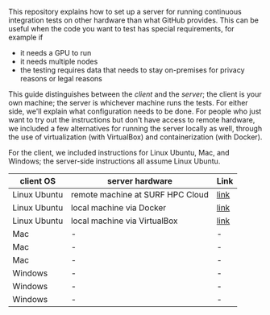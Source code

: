 This repository explains how to set up a server for running continuous integration tests on other hardware than what
GitHub provides. This can be useful when the code you want to test has special requirements, for example if

- it needs a GPU to run
- it needs multiple nodes
- the testing requires data that needs to stay on-premises for privacy reasons or legal reasons

This guide distinguishes between the _client_ and the _server_; the client is your own machine; the server is whichever
machine runs the tests. For either side, we'll explain what configuration needs to be done. For people who just want to
try out the instructions but don't have access to remote hardware, we included a few alternatives for running the server
locally as well, through the use of virtualization (with VirtualBox) and containerization (with Docker). 

For the client, we included instructions for Linux Ubuntu, Mac, and Windows; the server-side instructions all assume
Linux Ubuntu.

| client OS | server hardware | Link |
| --- | --- | --- |
| Linux Ubuntu | remote machine at SURF HPC Cloud | [link](linux-ubuntu-client-to-remote-machine-at-surf-hpc-cloud/README.md) |
| Linux Ubuntu | local machine via Docker         | [link](linux-ubuntu-client-to-local-machine-via-docker/README.md) |
| Linux Ubuntu | local machine via VirtualBox     | [link](linux-ubuntu-client-to-local-machine-via-virtualbox/README.md) |
| Mac | - | - |
| Mac | - | - |
| Mac | - | - |
| Windows | - | - |
| Windows | - | - |
| Windows | - | - |

